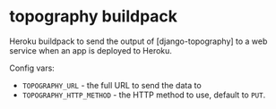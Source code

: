 # topography buildpack

Heroku buildpack to send the output of [django-topography] to a web service when an app is deployed to Heroku.

Config vars:

* `TOPOGRAPHY_URL` - the full URL to send the data to
* `TOPOGRAPHY_HTTP_METHOD` - the HTTP method to use, default to `PUT`.
